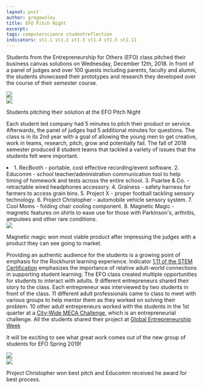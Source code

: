 ```yaml
---
layout: post
author: gregowsley
title: EFO Pitch Night
excerpt: 
tags: computerscience studentreflection
indicators: st1.1 st1.2 st1.3 st1.4 st1.5 st1.11
---
```


Students from the Entrepreneurship for Others (EFO) class pitched their business canvas solutions on Wednesday, December 12th, 2018. In front of a panel of judges and over 100 guests including parents, faculty and alumni, the students showcased their prototypes and research they developed over the course of their semester course. 
      
<div class="flex-wrapper">
  <div class="x1"><img src="{{ site.baseurl }}/img/EFO Pitch Night 2.jpeg"></div>
  <div class="x1"><img src="{{ site.baseurl }}/img/EFO Pitch Night 3.jpeg"></div>
</div>
<p class="caption">Students pitching their solution at the EFO Pitch Night</p>

Each student led company had 5 minutes to pitch their product or service. Afterwards, the panel of judges had 5 additional minutes for questions. The class is in its 2nd year with a goal of allowing the young men to get creative, work in teams, research, pitch, grow and potentially fail. The fall of 2018 semester produced 8 student teams that tackled a variety of issues that the students felt were important. 

<li>
   1. RecBooth - portable, cost effective recording/event software.
   2. Educomm - school teacher/administration communication tool to help timing of homework and tests across the entire school. 
   3. Puarlee & Co. - retractable wired headphones accessory. 
   4. Grainess - safety harness for farmers to access grain bins.
   5. Project X - proper football tackling sensory technology.
   6. Project Christopher - automobile vehicle sensory system.
   7. Cool Moms - folding chair cooling component.
   8. Magnetic Magic - magnetic features on shirts to ease use for those with Parkinson's, arthritis, amputees and other rare conditions.
</li>

<div class="flex-wrapper">
  <div class="x1"><img src="{{ site.baseurl }}/img/EFO Most Viable.JPG"></div>
</div>
<p class="caption">Magnetic magic won most viable product after impressing the judges with a product they can see going to market.</p>

Providing an authentic audience for the students is a growing point of emphasis for the Rockhurst learning experience. Indicator [1.11 of the STEM Certification](http://steam.rockhursths.edu/stem-certification/indicators/st1.11/) emphasizes the importance of relative adult-world connections in supporting student learning. The EFO class created multiple opportunities for students to interact with adults.
9 different entrepreneurs shared their story to the class. Each entrepreneur was interviewed by two students in front of the class.
11 different adult professionals came to class to meet with various groups to help mentor them as they worked on solving their problem.
10 other adult entrepreneurs worked with the students in the 1st quarter at a [City-Wide MECA Challenge](http://steam.rockhursths.edu/2018/09/24/City-Wide-MECA-Challenge.html), which is an entrepreneurial challenge.
All the students shared their project at [Global Entrepreneurship Week](http://steam.rockhursths.edu/2018/11/13/GEW.html)
      
      
It will be exciting to see what great work comes out of the new group of students for EFO Spring 2019! 

<div class="flex-wrapper">
  <div class="x1"><img src="{{ site.baseurl }}/img/EFO Best Pitch.jpeg"></div>
  <div class="x1"><img src="{{ site.baseurl }}/img/EFO Best Process.jpeg"></div>
</div>
<p class="caption">Project Christopher won best pitch and Educomm received he award for best process.</p>
